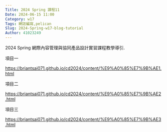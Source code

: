 ```yaml
---
Title: 2024 Spring 課程11
Date: 2024-06-15 11:00
Category: w17
Tags: 網誌編寫,pelican
Slug: 2024-Spring-w17-blog-tutorial
Author: 41023249
---
```


2024 Spring 網際內容管理與協同產品設計實習課程教學導引.

<!-- PELICAN_END_SUMMARY -->

項目一

https://briantsai071.github.io/cd2024/content/%E9%A0%85%E7%9B%AE1.html

項目二

https://briantsai071.github.io/cd2024/content/%E9%A0%85%E7%9B%AE2.html

項目三

https://briantsai071.github.io/cd2024/content/%E9%A0%85%E7%9B%AE3.html